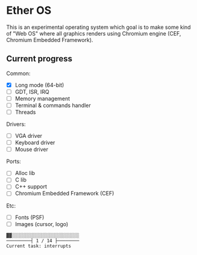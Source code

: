 # Ether OS
This is an experimental operating system which goal is to make some kind of "Web OS" where all graphics renders
using Chromium engine (CEF, Chromium Embedded Framework).

## Current progress

Common:
- [x] Long mode (64-bit)
- [ ] GDT, ISR, IRQ
- [ ] Memory management
- [ ] Terminal & commands handler
- [ ] Threads

Drivers:
- [ ] VGA driver
- [ ] Keyboard driver
- [ ] Mouse driver

Ports:
- [ ] Alloc lib
- [ ] C lib
- [ ] C++ support
- [ ] Chromium Embedded Framework (CEF)

Etc:
- [ ] Fonts (PSF)
- [ ] Images (cursor, logo)

```ignorelang
▓▓░░░░░░░░░░░░░░░░░░░░░░░░░
─────────┤ 1 / 14 ├────────
Current task: interrupts
```
